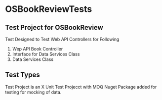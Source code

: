 # OSBookReviewTests

## Test Project for OSBookReview 
Test Designed to Test Web API Controllers for Following

1. Wep API Book Controller
2. Interface for Data Services Class
3. Data Services Class

## Test Types

Test Project is an X Unit Test Projecct with MOQ Nuget Package added for testing for mocking of data.
